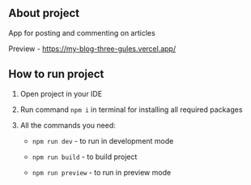 ## About project  
  

App for posting and commenting on articles 
  
Preview - https://my-blog-three-gules.vercel.app/


## How to run project  
  

1. Open project in your IDE  
  
2. Run command `npm i` in terminal for installing all required packages   
  
3. All the commands you need:  

    - `npm run dev` - to run in development mode  

    - `npm run build` - to build project  
  
    - `npm run preview` - to run in preview mode  

